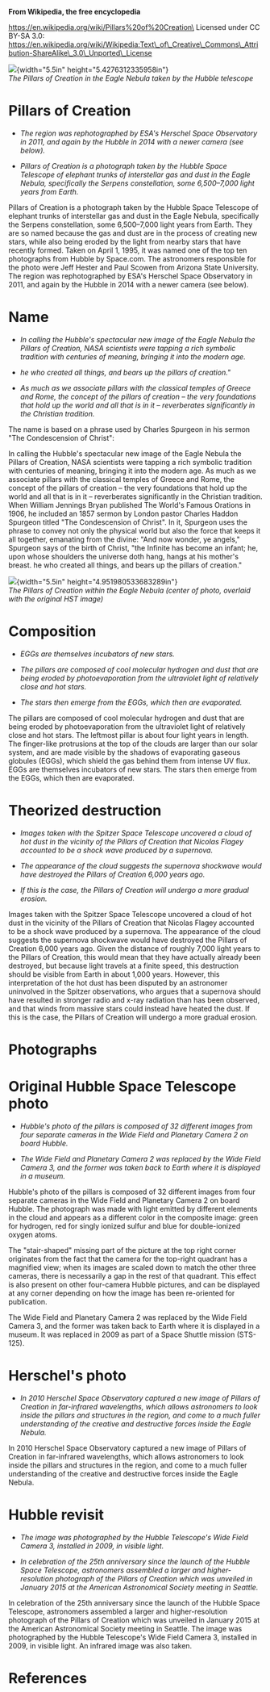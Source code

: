 **From Wikipedia, the free encyclopedia**

https://en.wikipedia.org/wiki/Pillars%20of%20Creation\
Licensed under CC BY-SA 3.0:\
https://en.wikipedia.org/wiki/Wikipedia:Text\_of\_Creative\_Commons\_Attribution-ShareAlike\_3.0\_Unported\_License

![](media/image1.jpg){width="5.5in" height="5.4276312335958in"}\
*The Pillars of Creation in the Eagle Nebula taken by the Hubble
telescope*

Pillars of Creation
===================

-   *The region was rephotographed by ESA's Herschel Space Observatory
    in 2011, and again by the Hubble in 2014 with a newer camera (see
    below).*

-   *Pillars of Creation is a photograph taken by the Hubble Space
    Telescope of elephant trunks of interstellar gas and dust in the
    Eagle Nebula, specifically the Serpens constellation, some
    6,500–7,000 light years from Earth.*

Pillars of Creation is a photograph taken by the Hubble Space Telescope
of elephant trunks of interstellar gas and dust in the Eagle Nebula,
specifically the Serpens constellation, some 6,500–7,000 light years
from Earth. They are so named because the gas and dust are in the
process of creating new stars, while also being eroded by the light from
nearby stars that have recently formed. Taken on April 1, 1995, it was
named one of the top ten photographs from Hubble by Space.com. The
astronomers responsible for the photo were Jeff Hester and Paul Scowen
from Arizona State University. The region was rephotographed by ESA's
Herschel Space Observatory in 2011, and again by the Hubble in 2014 with
a newer camera (see below).

Name
====

-   *In calling the Hubble's spectacular new image of the Eagle Nebula
    the Pillars of Creation, NASA scientists were tapping a rich
    symbolic tradition with centuries of meaning, bringing it into the
    modern age.*

-   *he who created all things, and bears up the pillars of creation."*

-   *As much as we associate pillars with the classical temples of
    Greece and Rome, the concept of the pillars of creation – the very
    foundations that hold up the world and all that is in it –
    reverberates significantly in the Christian tradition.*

The name is based on a phrase used by Charles Spurgeon in his sermon
"The Condescension of Christ":

In calling the Hubble's spectacular new image of the Eagle Nebula the
Pillars of Creation, NASA scientists were tapping a rich symbolic
tradition with centuries of meaning, bringing it into the modern age. As
much as we associate pillars with the classical temples of Greece and
Rome, the concept of the pillars of creation – the very foundations that
hold up the world and all that is in it – reverberates significantly in
the Christian tradition. When William Jennings Bryan published The
World's Famous Orations in 1906, he included an 1857 sermon by London
pastor Charles Haddon Spurgeon titled "The Condescension of Christ". In
it, Spurgeon uses the phrase to convey not only the physical world but
also the force that keeps it all together, emanating from the divine:
"And now wonder, ye angels," Spurgeon says of the birth of Christ, "the
Infinite has become an infant; he, upon whose shoulders the universe
doth hang, hangs at his mother's breast. he who created all things, and
bears up the pillars of creation."

![](media/image2.jpg){width="5.5in" height="4.951980533683289in"}\
*The Pillars of Creation within the Eagle Nebula (center of photo,
overlaid with the original HST image)*

Composition
===========

-   *EGGs are themselves incubators of new stars.*

-   *The pillars are composed of cool molecular hydrogen and dust that
    are being eroded by photoevaporation from the ultraviolet light of
    relatively close and hot stars.*

-   *The stars then emerge from the EGGs, which then are evaporated.*

The pillars are composed of cool molecular hydrogen and dust that are
being eroded by photoevaporation from the ultraviolet light of
relatively close and hot stars. The leftmost pillar is about four light
years in length. The finger-like protrusions at the top of the clouds
are larger than our solar system, and are made visible by the shadows of
evaporating gaseous globules (EGGs), which shield the gas behind them
from intense UV flux. EGGs are themselves incubators of new stars. The
stars then emerge from the EGGs, which then are evaporated.

Theorized destruction
=====================

-   *Images taken with the Spitzer Space Telescope uncovered a cloud of
    hot dust in the vicinity of the Pillars of Creation that Nicolas
    Flagey accounted to be a shock wave produced by a supernova.*

-   *The appearance of the cloud suggests the supernova shockwave would
    have destroyed the Pillars of Creation 6,000 years ago.*

-   *If this is the case, the Pillars of Creation will undergo a more
    gradual erosion.*

Images taken with the Spitzer Space Telescope uncovered a cloud of hot
dust in the vicinity of the Pillars of Creation that Nicolas Flagey
accounted to be a shock wave produced by a supernova. The appearance of
the cloud suggests the supernova shockwave would have destroyed the
Pillars of Creation 6,000 years ago. Given the distance of roughly 7,000
light years to the Pillars of Creation, this would mean that they have
actually already been destroyed, but because light travels at a finite
speed, this destruction should be visible from Earth in about 1,000
years. However, this interpretation of the hot dust has been disputed by
an astronomer uninvolved in the Spitzer observations, who argues that a
supernova should have resulted in stronger radio and x-ray radiation
than has been observed, and that winds from massive stars could instead
have heated the dust. If this is the case, the Pillars of Creation will
undergo a more gradual erosion.

Photographs
===========

Original Hubble Space Telescope photo
=====================================

-   *Hubble's photo of the pillars is composed of 32 different images
    from four separate cameras in the Wide Field and Planetary Camera 2
    on board Hubble.*

-   *The Wide Field and Planetary Camera 2 was replaced by the Wide
    Field Camera 3, and the former was taken back to Earth where it is
    displayed in a museum.*

Hubble's photo of the pillars is composed of 32 different images from
four separate cameras in the Wide Field and Planetary Camera 2 on board
Hubble. The photograph was made with light emitted by different elements
in the cloud and appears as a different color in the composite image:
green for hydrogen, red for singly ionized sulfur and blue for
double-ionized oxygen atoms.

The "stair-shaped" missing part of the picture at the top right corner
originates from the fact that the camera for the top-right quadrant has
a magnified view; when its images are scaled down to match the other
three cameras, there is necessarily a gap in the rest of that quadrant.
This effect is also present on other four-camera Hubble pictures, and
can be displayed at any corner depending on how the image has been
re-oriented for publication.

The Wide Field and Planetary Camera 2 was replaced by the Wide Field
Camera 3, and the former was taken back to Earth where it is displayed
in a museum. It was replaced in 2009 as part of a Space Shuttle mission
(STS-125).

Herschel's photo
================

-   *In 2010 Herschel Space Observatory captured a new image of Pillars
    of Creation in far-infrared wavelengths, which allows astronomers to
    look inside the pillars and structures in the region, and come to a
    much fuller understanding of the creative and destructive forces
    inside the Eagle Nebula.*

In 2010 Herschel Space Observatory captured a new image of Pillars of
Creation in far-infrared wavelengths, which allows astronomers to look
inside the pillars and structures in the region, and come to a much
fuller understanding of the creative and destructive forces inside the
Eagle Nebula.

Hubble revisit
==============

-   *The image was photographed by the Hubble Telescope's Wide Field
    Camera 3, installed in 2009, in visible light.*

-   *In celebration of the 25th anniversary since the launch of the
    Hubble Space Telescope, astronomers assembled a larger and
    higher-resolution photograph of the Pillars of Creation which was
    unveiled in January 2015 at the American Astronomical Society
    meeting in Seattle.*

In celebration of the 25th anniversary since the launch of the Hubble
Space Telescope, astronomers assembled a larger and higher-resolution
photograph of the Pillars of Creation which was unveiled in January 2015
at the American Astronomical Society meeting in Seattle. The image was
photographed by the Hubble Telescope's Wide Field Camera 3, installed in
2009, in visible light. An infrared image was also taken.

References
==========
